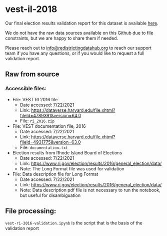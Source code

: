 # vest-il-2018

Our final election results validation report for this dataset is available [here](https://redistrictingdatahub.org/dataset/vest-2016-rhode-island-precinct-and-election-results/).

We do not have the raw data sources available on this Github due to file constraints, but we are happy to share them if needed. 

Please reach out to info@redistrictingdatahub.org to reach our support team if you have any questions, or if you would like to request a full validation report. 

## Raw from source

### Accessible files:

- File: VEST RI 2016 file
   - Date accessed: 7/22/2021
   - Link: https://dataverse.harvard.edu/file.xhtml?fileId=4789391&version=64.0
   - File: `ri_2016.zip`
- File: VEST documentation file, 2016
   - Date accessed: 7/22/2021
   - Link: https://dataverse.harvard.edu/file.xhtml?fileId=4931775&version=63.0
   - File: `documentation.txt`
- Election results from Rhode Island Board of Elections
    - Date accessed: 7/22/2021
    - Link: https://www.ri.gov/election/results/2016/general_election/data/
    - Note: The Long Format file was used for validation
- File: Data description file for Long Format
    - Date accessed: 7/22/2021
    - Link: https://www.ri.gov/election/results/2016/general_election/data/
    - Note: Data description pdf file is not necessary to run the notebook, but useful for disambiguation

## File processing:

`vest-ri-2016-validation.ipynb` is the script that is the basis of the validation report
